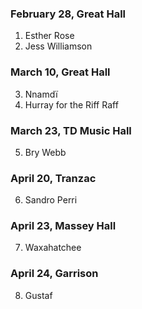 ### February 28, Great Hall

1. Esther Rose
2. Jess Williamson

### March 10, Great Hall

3. Nnamdï
4. Hurray for the Riff Raff

### March 23, TD Music Hall

5. Bry Webb

### April 20, Tranzac

6. Sandro Perri

### April 23, Massey Hall

7. Waxahatchee

### April 24, Garrison

8. Gustaf
